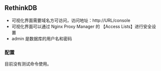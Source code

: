 ## RethinkDB

- 可视化界面需要域名方可访问，访问地址：http://URL/console
- 可视化界面可以通过 Nginx Proxy Manager 的 【Access Lists】进行安全设置
- admin 是数据库的用户名和密码

### 配置

目前没有测试命令使用。
